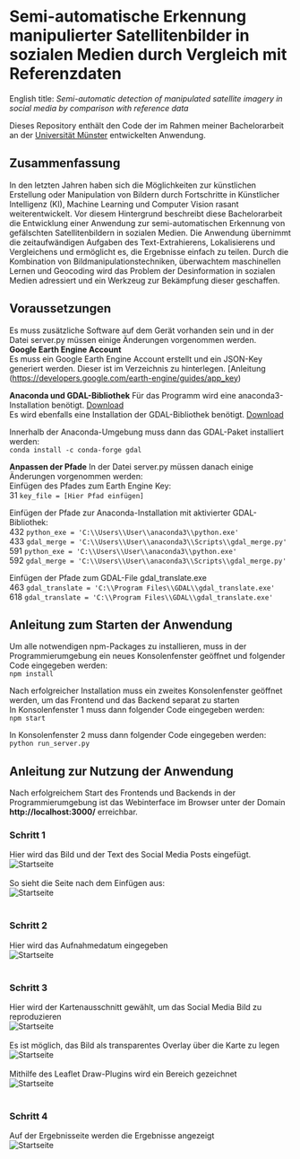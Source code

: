 # Semi-automatische Erkennung manipulierter Satellitenbilder in sozialen Medien durch Vergleich mit Referenzdaten
English title: _Semi-automatic detection of manipulated satellite imagery in social media by comparison with reference data_

Dieses Repository enthält den Code der im Rahmen meiner Bachelorarbeit an der [Universität Münster](https://www.uni-muenster.de/Geoinformatics/) entwickelten Anwendung.
## Zusammenfassung
In den letzten Jahren haben sich die Möglichkeiten zur künstlichen Erstellung oder Manipulation von Bildern durch Fortschritte in Künstlicher Intelligenz (KI), Machine Learning und Computer Vision rasant weiterentwickelt. Vor diesem Hintergrund beschreibt diese Bachelorarbeit die Entwicklung einer Anwendung zur semi-automatischen Erkennung von gefälschten Satellitenbildern in sozialen Medien. Die Anwendung übernimmt die zeitaufwändigen Aufgaben des Text-Extrahierens, Lokalisierens und Vergleichens und ermöglicht es, die Ergebnisse einfach zu teilen. Durch die Kombination von Bildmanipulationstechniken, überwachtem maschinellen Lernen und Geocoding wird das Problem der Desinformation in sozialen Medien adressiert und ein Werkzeug zur Bekämpfung dieser geschaffen.

## Voraussetzungen
Es muss zusätzliche Software auf dem Gerät vorhanden sein und in der Datei server.py müssen einige Änderungen vorgenommen werden.  
**Google Earth Engine Account**  
Es muss ein Google Earth Engine Account erstellt und ein JSON-Key generiert werden. Dieser ist im Verzeichnis zu hinterlegen. [Anleitung (https://developers.google.com/earth-engine/guides/app_key)


**Anaconda und GDAL-Bibliothek**
Für das Programm wird eine anaconda3-Installation benötigt. [Download](https://www.anaconda.com/download)  
Es wird ebenfalls eine Installation der GDAL-Bibliothek benötigt. [Download](https://gdal.org/download.html)  

Innerhalb der Anaconda-Umgebung muss dann das GDAL-Paket installiert werden:  
```conda install -c conda-forge gdal```


**Anpassen der Pfade**
In der Datei server.py müssen danach einige Änderungen vorgenommen werden:  
Einfügen des Pfades zum Earth Engine Key:  
31 ```key_file = [Hier Pfad einfügen]```  

Einfügen der Pfade zur Anaconda-Installation mit aktivierter GDAL-Bibliothek:  
432 ```python_exe = 'C:\\Users\\User\\anaconda3\\python.exe'```  
433 ```gdal_merge = 'C:\\Users\\User\\anaconda3\\Scripts\\gdal_merge.py'```  
591 ```python_exe = 'C:\\Users\\User\\anaconda3\\python.exe'```  
592 ```gdal_merge = 'C:\\Users\\User\\anaconda3\\Scripts\\gdal_merge.py'```  

Einfügen der Pfade zum GDAL-File gdal_translate.exe  
463 ```gdal_translate = 'C:\\Program Files\\GDAL\\gdal_translate.exe'```  
618 ```gdal_translate = 'C:\\Program Files\\GDAL\\gdal_translate.exe'```  
            

## Anleitung zum Starten der Anwendung
Um alle notwendigen npm-Packages zu installieren, muss in der Programmierumgebung ein neues Konsolenfenster geöffnet und folgender Code eingegeben werden:  
```npm install```

Nach erfolgreicher Installation muss ein zweites Konsolenfenster geöffnet werden, um das Frontend und das Backend separat zu starten  
In Konsolenfenster 1 muss dann folgender Code eingegeben werden:  
```npm start```

In Konsolenfenster 2 muss dann folgender Code eingegeben werden:  
```python run_server.py```

## Anleitung zur Nutzung der Anwendung
Nach erfolgreichem Start des Frontends und Backends in der Programmierumgebung ist das Webinterface im Browser unter der Domain **http://localhost:3000/** erreichbar.

### Schritt 1
Hier wird das Bild und der Text des Social Media Posts eingefügt.
<br>
![Startseite](readMeImages/1.png)
<br>
<br>
So sieht die Seite nach dem Einfügen aus:
<br>
![Startseite](readMeImages/2.png)
<br>
<br>
### Schritt 2
Hier wird das Aufnahmedatum eingegeben
<br>
![Startseite](readMeImages/4.png)
<br>
<br>
### Schritt 3
Hier wird der Kartenausschnitt gewählt, um das Social Media Bild zu reproduzieren
<br>
![Startseite](readMeImages/5.png)
<br>
<br>
Es ist möglich, das Bild als transparentes Overlay über die Karte zu legen
<br>
![Startseite](readMeImages/6.png)
<br>
<br>
Mithilfe des Leaflet Draw-Plugins wird ein Bereich gezeichnet
<br>
![Startseite](readMeImages/7.png)
<br>
<br>
### Schritt 4
Auf der Ergebnisseite werden die Ergebnisse angezeigt
<br>
![Startseite](readMeImages/8.png)
